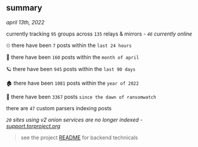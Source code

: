 
## summary
_april 13th, 2022_

currently tracking `95` groups across `135` relays & mirrors - _`46` currently online_

⏲ there have been `7` posts within the `last 24 hours`

🦈 there have been `160` posts within the `month of april`

🪐 there have been `945` posts within the `last 90 days`

🏚 there have been `1081` posts within the `year of 2022`

🦕 there have been `3367` posts `since the dawn of ransomwatch`

there are `47` custom parsers indexing posts

_`20` sites using v2 onion services are no longer indexed - [support.torproject.org](https://support.torproject.org/onionservices/v2-deprecation/)_

> see the project [README](https://github.com/thetanz/ransomwatch#ransomwatch--) for backend technicals
